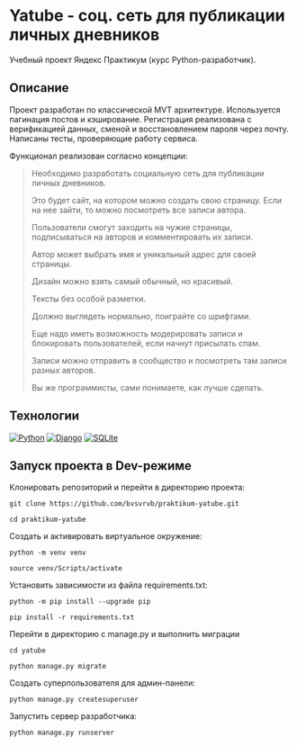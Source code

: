 # Yatube - соц. сеть для публикации личных дневников
Учебный проект Яндекс Практикум (курс Python-разработчик).

## Описание
Проект разработан по классической MVT архитектуре. Используется пагинация постов и
кэширование. Регистрация реализована с верификацией данных, сменой и восстановлением
пароля через почту. Написаны тесты, проверяющие работу сервиса.

Функционал реализован согласно концепции:
> Необходимо разработать социальную сеть для публикации личных дневников.
> 
> Это будет сайт, на котором можно создать свою страницу. Если на нее зайти, то можно посмотреть все записи автора.
> 
> Пользователи смогут заходить на чужие страницы, подписываться на авторов и комментировать их записи. 
> 
> Автор может выбрать имя и уникальный адрес для своей страницы. 
> 
> Дизайн можно взять самый обычный, но красивый.
> 
> Тексты без особой разметки. 
> 
> Должно выглядеть нормально, поиграйте со шрифтами.
> 
> Еще надо иметь возможность модерировать записи и блокировать пользователей, если начнут присылать спам.
> 
> Записи можно отправить в сообщество и посмотреть там записи разных авторов.
>
> Вы же программисты, сами понимаете, как лучше сделать.

## Технологии
[![Python](https://img.shields.io/badge/-Python-464646?style=flat-square&logo=python)](https://www.python.org/)
[![Django](https://img.shields.io/badge/-Django-464646?style=flat-square&logo=django)](https://www.djangoproject.com/)
[![SQLite](https://img.shields.io/badge/-SQLite-464646?style=flat-square&logo=sqlite)](https://www.sqlite.org/)

## Запуск проекта в Dev-режиме
Клонировать репозиторий и перейти в директорию проекта:
```
git clone https://github.com/bvsvrvb/praktikum-yatube.git
```
```
cd praktikum-yatube
```
Cоздать и активировать виртуальное окружение:
```
python -m venv venv
```
```
source venv/Scripts/activate
```
Установить зависимости из файла requirements.txt:
```
python -m pip install --upgrade pip
```
```
pip install -r requirements.txt
```
Перейти в директорию с manage.py и выполнить миграции
```
cd yatube
```
```
python manage.py migrate
```
Создать суперпользователя для админ-панели:
```
python manage.py createsuperuser
```
Запустить сервер разработчика:
```
python manage.py runserver
```
